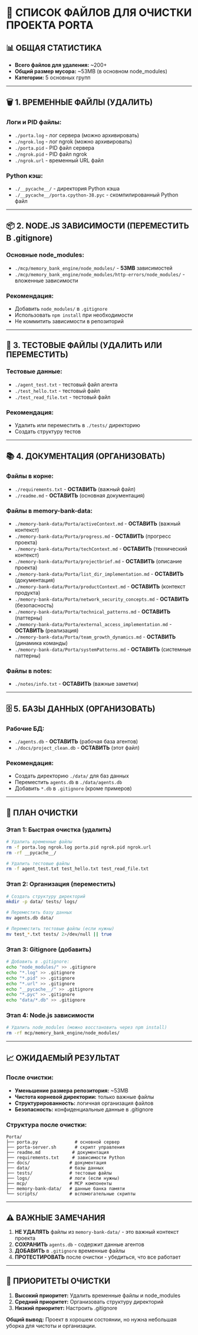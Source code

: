 # 🧹 СПИСОК ФАЙЛОВ ДЛЯ ОЧИСТКИ ПРОЕКТА PORTA

## 📊 ОБЩАЯ СТАТИСТИКА
- **Всего файлов для удаления:** ~200+
- **Общий размер мусора:** ~53MB (в основном node_modules)
- **Категории:** 5 основных групп

---

## 🗑️ 1. ВРЕМЕННЫЕ ФАЙЛЫ (УДАЛИТЬ)

### Логи и PID файлы:
- `./porta.log` - лог сервера (можно архивировать)
- `./ngrok.log` - лог ngrok (можно архивировать)
- `./porta.pid` - PID файл сервера
- `./ngrok.pid` - PID файл ngrok
- `./ngrok.url` - временный URL файл

### Python кэш:
- `./__pycache__/` - директория Python кэша
- `./__pycache__/porta.cpython-38.pyc` - скомпилированный Python файл

---

## 📦 2. NODE.JS ЗАВИСИМОСТИ (ПЕРЕМЕСТИТЬ В .gitignore)

### Основные node_modules:
- `./mcp/memory_bank_engine/node_modules/` - **53MB** зависимостей
- `./mcp/memory_bank_engine/node_modules/http-errors/node_modules/` - вложенные зависимости

### Рекомендация:
- Добавить `node_modules/` в `.gitignore`
- Использовать `npm install` при необходимости
- Не коммитить зависимости в репозиторий

---

## 🧪 3. ТЕСТОВЫЕ ФАЙЛЫ (УДАЛИТЬ ИЛИ ПЕРЕМЕСТИТЬ)

### Тестовые данные:
- `./agent_test.txt` - тестовый файл агента
- `./test_hello.txt` - тестовый файл
- `./test_read_file.txt` - тестовый файл

### Рекомендация:
- Удалить или переместить в `./tests/` директорию
- Создать структуру тестов

---

## 📚 4. ДОКУМЕНТАЦИЯ (ОРГАНИЗОВАТЬ)

### Файлы в корне:
- `./requirements.txt` - **ОСТАВИТЬ** (важный файл)
- `./readme.md` - **ОСТАВИТЬ** (основная документация)

### Файлы в memory-bank-data:
- `./memory-bank-data/Porta/activeContext.md` - **ОСТАВИТЬ** (важный контекст)
- `./memory-bank-data/Porta/progress.md` - **ОСТАВИТЬ** (прогресс проекта)
- `./memory-bank-data/Porta/techContext.md` - **ОСТАВИТЬ** (технический контекст)
- `./memory-bank-data/Porta/projectbrief.md` - **ОСТАВИТЬ** (описание проекта)
- `./memory-bank-data/Porta/list_dir_implementation.md` - **ОСТАВИТЬ** (документация)
- `./memory-bank-data/Porta/productContext.md` - **ОСТАВИТЬ** (контекст продукта)
- `./memory-bank-data/Porta/network_security_concepts.md` - **ОСТАВИТЬ** (безопасность)
- `./memory-bank-data/Porta/technical_patterns.md` - **ОСТАВИТЬ** (паттерны)
- `./memory-bank-data/Porta/external_access_implementation.md` - **ОСТАВИТЬ** (реализация)
- `./memory-bank-data/Porta/team_growth_dynamics.md` - **ОСТАВИТЬ** (динамика команды)
- `./memory-bank-data/Porta/systemPatterns.md` - **ОСТАВИТЬ** (системные паттерны)

### Файлы в notes:
- `./notes/info.txt` - **ОСТАВИТЬ** (важные заметки)

---

## 🗄️ 5. БАЗЫ ДАННЫХ (ОРГАНИЗОВАТЬ)

### Рабочие БД:
- `./agents.db` - **ОСТАВИТЬ** (рабочая база агентов)
- `./docs/project_clean.db` - **ОСТАВИТЬ** (этот файл)

### Рекомендация:
- Создать директорию `./data/` для баз данных
- Переместить `agents.db` в `./data/agents.db`
- Добавить `*.db` в `.gitignore` (кроме примеров)

---

## 🎯 ПЛАН ОЧИСТКИ

### Этап 1: Быстрая очистка (удалить)
```bash
# Удалить временные файлы
rm -f porta.log ngrok.log porta.pid ngrok.pid ngrok.url
rm -rf __pycache__/

# Удалить тестовые файлы
rm -f agent_test.txt test_hello.txt test_read_file.txt
```

### Этап 2: Организация (переместить)
```bash
# Создать структуру директорий
mkdir -p data/ tests/ logs/

# Переместить базу данных
mv agents.db data/

# Переместить тестовые файлы (если нужны)
mv test_*.txt tests/ 2>/dev/null || true
```

### Этап 3: Gitignore (добавить)
```bash
# Добавить в .gitignore:
echo "node_modules/" >> .gitignore
echo "*.log" >> .gitignore
echo "*.pid" >> .gitignore
echo "*.url" >> .gitignore
echo "__pycache__/" >> .gitignore
echo "*.pyc" >> .gitignore
echo "data/*.db" >> .gitignore
```

### Этап 4: Node.js зависимости
```bash
# Удалить node_modules (можно восстановить через npm install)
rm -rf mcp/memory_bank_engine/node_modules/
```

---

## 📈 ОЖИДАЕМЫЙ РЕЗУЛЬТАТ

### После очистки:
- **Уменьшение размера репозитория:** ~53MB
- **Чистота корневой директории:** только важные файлы
- **Структурированность:** логичная организация файлов
- **Безопасность:** конфиденциальные данные в .gitignore

### Структура после очистки:
```
Porta/
├── porta.py              # основной сервер
├── porta-server.sh       # скрипт управления
├── readme.md            # документация
├── requirements.txt     # зависимости Python
├── docs/               # документация
├── data/               # базы данных
├── tests/              # тестовые файлы
├── logs/               # логи (если нужны)
├── mcp/                # MCP компоненты
├── memory-bank-data/   # данные банка памяти
└── scripts/            # вспомогательные скрипты
```

---

## ⚠️ ВАЖНЫЕ ЗАМЕЧАНИЯ

1. **НЕ УДАЛЯТЬ** файлы из `memory-bank-data/` - это важный контекст проекта
2. **СОХРАНИТЬ** `agents.db` - содержит данные агентов
3. **ДОБАВИТЬ** в `.gitignore` временные файлы
4. **ПРОТЕСТИРОВАТЬ** после очистки - убедиться, что все работает

---

## 🎯 ПРИОРИТЕТЫ ОЧИСТКИ

1. **Высокий приоритет:** Удалить временные файлы и node_modules
2. **Средний приоритет:** Организовать структуру директорий
3. **Низкий приоритет:** Настроить .gitignore

**Общий вывод:** Проект в хорошем состоянии, но нужна небольшая уборка для чистоты и организации.
